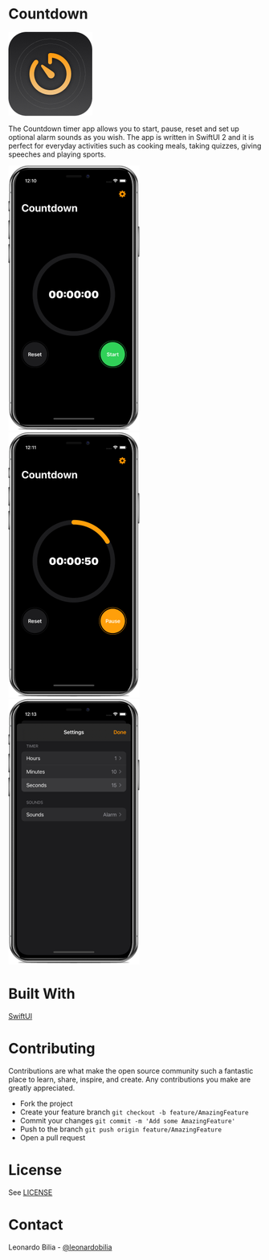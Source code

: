 # Countdown
![](Screenshots/logo.png)
<br />

The Countdown timer app allows you to start, pause, reset and set up optional alarm sounds as you wish. The app is written in SwiftUI 2 and it is perfect for everyday activities such as cooking meals, taking quizzes, giving speeches and playing sports.

![](Screenshots/screen-1.png)
![](Screenshots/screen-2.png)
![](Screenshots/screen-3.png)


# Built With
[SwiftUI](https://developer.apple.com/xcode/swiftui/)


# Contributing

Contributions are what make the open source community such a fantastic place to learn, share, inspire, and create. Any contributions you make are greatly appreciated.

- Fork the project
- Create your feature branch `git checkout -b feature/AmazingFeature`
- Commit your changes `git commit -m 'Add some AmazingFeature'`
- Push to the branch `git push origin feature/AmazingFeature`
- Open a pull request

# License

See [LICENSE](LICENSE)

# Contact

Leonardo Bilia - [@leonardobilia](https://twitter.com/leonardobilia)